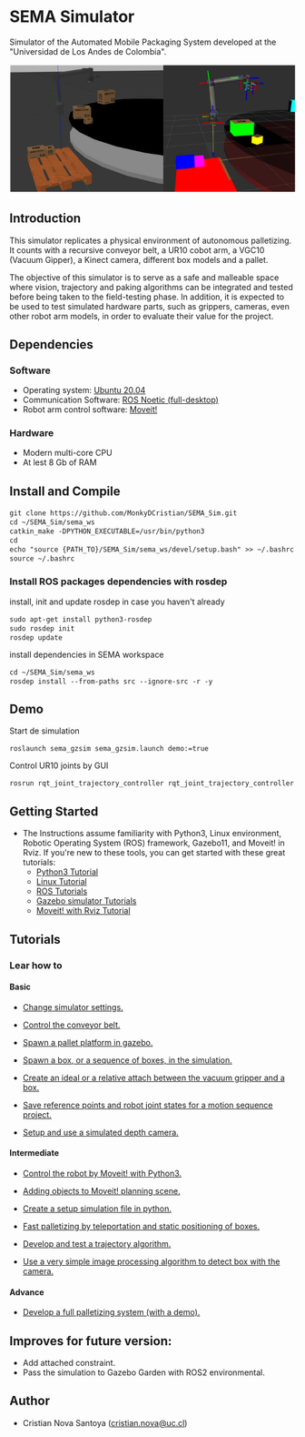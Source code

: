 # SEMA Simulator
Simulator of the Automated Mobile Packaging System developed at the "Universidad de Los Andes de Colombia".

![Alt text](/imgs/gzsim_rviz_view.png)

## Introduction
This simulator replicates a physical environment of autonomous palletizing. It counts with a recursive conveyor belt, a UR10 cobot arm, a VGC10 (Vacuum Gipper), a Kinect camera, different box models and a pallet.

The objective of this simulator is to serve as a safe and malleable space where vision, trajectory and paking algorithms can be integrated and tested before being taken to the field-testing phase. In addition, it is expected to be used to test simulated hardware parts, such as grippers, cameras, even other robot arm models, in order to evaluate their value for the project.

## Dependencies
### Software 
* Operating system: [Ubuntu 20.04](https://releases.ubuntu.com/focal/)
* Communication Software: [ROS Noetic (full-desktop)](http://wiki.ros.org/noetic/Installation/Ubuntu)
* Robot arm control software: [Moveit!](https://ros-planning.github.io/moveit_tutorials/doc/getting_started/getting_started.html)
### Hardware
* Modern multi-core CPU
* At lest 8 Gb of RAM

## Install and Compile
```
git clone https://github.com/MonkyDCristian/SEMA_Sim.git
cd ~/SEMA_Sim/sema_ws
catkin_make -DPYTHON_EXECUTABLE=/usr/bin/python3
cd
echo "source {PATH_TO}/SEMA_Sim/sema_ws/devel/setup.bash" >> ~/.bashrc
source ~/.bashrc
```
### Install ROS packages dependencies with rosdep
install, init and update rosdep in case you haven't already
```
sudo apt-get install python3-rosdep
sudo rosdep init
rosdep update
```
install dependencies in SEMA workspace
```
cd ~/SEMA_Sim/sema_ws
rosdep install --from-paths src --ignore-src -r -y
```

## Demo 
Start de simulation
```
roslaunch sema_gzsim sema_gzsim.launch demo:=true
```
Control UR10 joints by GUI
```
rosrun rqt_joint_trajectory_controller rqt_joint_trajectory_controller
```

## Getting Started
* The Instructions assume familiarity with Python3, Linux environment, Robotic Operating System (ROS) framework, Gazebo11, and Moveit! in Rviz. If you're new to these tools, you can get started with these great tutorials:
  * [Python3 Tutorial](https://app.theconstructsim.com/Course/58)
  * [Linux Tutorial](https://app.theconstructsim.com/Course/40)
  * [ROS Tutorials](http://wiki.ros.org/ROS/Tutorials)
  * [Gazebo simulator Tutorials](https://classic.gazebosim.org/tutorials?cat=get_started)
  * [Moveit! with Rviz Tutorial](https://ros-planning.github.io/moveit_tutorials/doc/quickstart_in_rviz/quickstart_in_rviz_tutorial.html)

## Tutorials
### Lear how  to
#### Basic
* [Change simulator settings.](https://github.com/MonkyDCristian/SEMA_Sim/blob/ROS-focus-develop/documentation/change_sim_cfg.md)

* [Control the conveyor belt.](https://github.com/MonkyDCristian/SEMA_Sim/blob/ROS-focus-develop/documentation/conveyor_belt%20_control.md)

* [Spawn a pallet platform in gazebo.](https://github.com/MonkyDCristian/SEMA_Sim/blob/ROS-focus-develop/documentation/pallet_spawner.md)

* [Spawn a box, or a sequence of boxes, in the simulation.]( https://github.com/MonkyDCristian/SEMA_Sim/blob/ROS-focus-develop/documentation/box_spawner.md)

* [Create an ideal or a relative attach between the vacuum gripper and a box.](https://github.com/MonkyDCristian/SEMA_Sim/blob/ROS-focus-develop/documentation/box_attacher.md)

* [Save reference points and robot joint states for a motion sequence project.](https://github.com/MonkyDCristian/SEMA_Sim/blob/ROS-focus-develop/documentation/save_robot_pose.md)

* [Setup and use a simulated depth camera.](https://github.com/MonkyDCristian/SEMA_Sim/blob/ROS-focus-develop/documentation/depth_camera.md)

#### Intermediate
* [Control the robot by Moveit! with Python3.](https://github.com/MonkyDCristian/SEMA_Sim/blob/ROS-focus-develop/documentation/moveit.md)

* [Adding objects to Moveit! planning scene.](https://github.com/MonkyDCristian/SEMA_Sim/blob/ROS-focus-develop/documentation/obj2scene.md)

* [Create a setup simulation file in python.](https://github.com/MonkyDCristian/SEMA_Sim/blob/ROS-focus-develop/documentation/setup_env.md)

* [Fast palletizing by teleportation and static positioning of boxes.](https://github.com/MonkyDCristian/SEMA_Sim/blob/ROS-focus-develop/documentation/box_teleport.md)

* [Develop and test a trajectory algorithm.](https://github.com/MonkyDCristian/SEMA_Sim/blob/ROS-focus-develop/documentation/moveit_attacher.md)

* [Use a very simple image processing algorithm to detect box with the camera.](https://github.com/MonkyDCristian/SEMA_Sim/blob/ROS-focus-develop/documentation/box_detector.md)

#### Advance
* [Develop a full palletizing system (with a demo).](https://github.com/MonkyDCristian/SEMA_Sim/blob/ROS-focus-develop/documentation/palletizing_develop.md)

## Improves for future version:

* Add attached constraint.
* Pass the simulation to Gazebo Garden with ROS2 environmental.

## Author 

 * Cristian Nova Santoya (<cristian.nova@uc.cl>)
